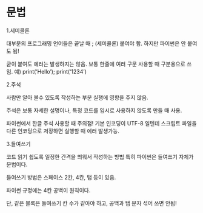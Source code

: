 # 문법


1.세미콜론


대부분의 프로그래밍 언어들은 끝날 때 ; (세미콜론) 붙여야 함.
하지만 파이썬은 안 붙여도 됨!


굳이 붙여도 에러는 발생하지는 않음.
보통 한줄에 여러 구문 사용할 때 구분용으로 쓰임.
예) print(‘Hello’); print(‘1234’)


2.주석


사람만 알아 볼수 있도록 작성하는 부분
실행에 영향을 주지 않음.


주석은 보통 자세한 설명이나, 특정 코드를 임시로 사용하지 않도록 만들 때 사용.


파이썬에서 한글 주석 사용할 때 주의점!
기본 인코딩이 UTF-8 일텐데 스크립트 파일을 다른 인코딩으로 저장하면 실행할 때
에러 발생가능.


3.들여쓰기


코드 읽기 쉽도록 일정한 간격을 띄워서 작성하는 방법
특히 파이썬은 들여쓰기 자체가 문법이다.


들여쓰기 방법은 스페이스 2칸, 4칸, 탭 등이 있음.


파이썬 규정에는 4칸 공백이 원칙이다.


단, 같은 블록은 들여쓰기 칸 수가 같아야 하고, 공백과 탭 문자 섞어 쓰면 안됨!


